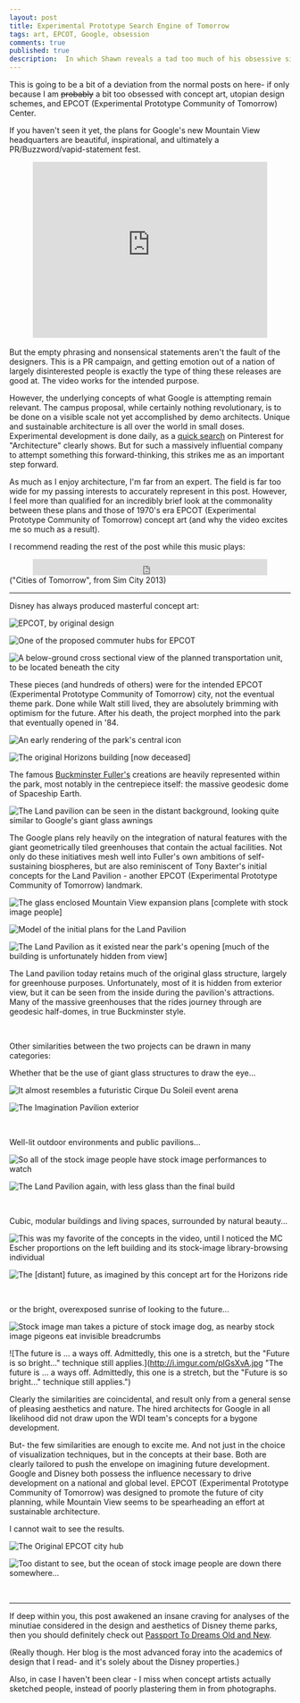 ```yaml
---
layout: post
title: Experimental Prototype Search Engine of Tomorrow
tags: art, EPCOT, Google, obsession
comments: true
published: true
description:  In which Shawn reveals a tad too much of his obsessive side.
---
```


This is going to be a bit of a deviation from the normal posts on here- if only because I am <s>probably</s> a bit too obsessed with concept art, utopian design schemes, and EPCOT (Experimental Prototype Community of Tomorrow) Center.

If you haven't seen it yet, the plans for Google's new Mountain View headquarters are beautiful, inspirational, and ultimately a PR/Buzzword/vapid-statement fest.

<div style="text-align: center">
<iframe width="420" height="315" src="http://www.youtube.com/embed/z3v4rIG8kQA" frameborder="0" allowfullscreen>
</iframe>
</div>
</br>
But the empty phrasing and nonsensical statements aren't the fault of the designers.
This is a PR campaign, and getting emotion out of a nation of largely disinterested people is exactly the type of thing these releases are good at. The video works for the intended purpose.

However, the underlying concepts of what Google is attempting remain relevant. The campus proposal, while certainly nothing revolutionary, is to be done on a visible scale not yet accomplished by demo architects. Unique and sustainable architecture is all over the world in small doses. Experimental development is done daily, as a <a href="https://www.pinterest.com/search/pins/?q=architecture" target="_blank">quick search</a> on Pinterest for "Architecture" clearly shows. But for such a massively influential company to attempt something this forward-thinking, this strikes me as an important step forward.

As much as I enjoy architecture, I'm far from an expert. The field is far too wide for my passing interests to accurately represent in this post. However, I feel more than qualified for an incredibly brief look at the commonality between these plans and those of 1970's era EPCOT (Experimental Prototype Community of Tomorrow) concept art (and why the video excites me so much as a result).

I recommend reading the rest of the post while this music plays:

<div style="text-align: center">
<iframe width="420" height="29" src="http://www.youtube.com/embed/ES3yOaHqfZ4" frameborder="0" allowfullscreen>
</iframe>
</div>
("Cities of Tomorrow", from Sim City 2013)

<hr/>
Disney has always produced masterful concept art:

![EPCOT, by original design](http://i.imgur.com/oanDUSC.png "EPCOT, by original design")

![One of the proposed commuter hubs for EPCOT](http://i.imgur.com/kfwobHb.jpg "One of the proposed commuter hubs for EPCOT")

![A below-ground cross sectional view of the planned transportation unit, to be located beneath the city](http://i.imgur.com/LZP0muG.jpg "A below-ground cross sectional view of the planned transportation unit, to be located beneath the city")

These pieces (and hundreds of others) were for the intended EPCOT (Experimental Prototype Community of Tomorrow) city, not the eventual theme park. Done while Walt still lived, they are absolutely brimming with optimism for the future. After his death, the project morphed into the park that eventually opened in '84.

![An early rendering of the park's central icon](http://i.imgur.com/wZVi0Dd.jpg "An early rendering of the park's central icon")

![The original Horizons building \[now deceased\]](http://i.imgur.com/i7z2j0h.jpg "The original Horizons building [now deceased]")

The famous <a href="http://en.wikipedia.org/wiki/Buckminster_Fuller" target="_blank">Buckminster Fuller's</a> creations are heavily represented within the park, most notably in the centrepiece itself: the massive geodesic dome of Spaceship Earth.

![The Land pavilion can be seen in the distant background, looking quite similar to Google's giant glass awnings](http://i.imgur.com/rJSz12T.jpg "The Land pavilion can be seen in the distant background, looking quite similar to Google's giant glass awnings")

The Google plans rely heavily on the integration of natural features with the giant geometrically tiled greenhouses that contain the actual facilities. Not only do these initiatives mesh well into Fuller's own ambitions of self-sustaining biospheres, but are also reminiscent of Tony Baxter's initial concepts for the Land Pavilion - another EPCOT (Experimental Prototype Community of Tomorrow) landmark.

![The glass enclosed Mountain View expansion plans \[complete with stock image people\]](http://i.imgur.com/xYeihXd.jpg "The glass enclosed Mountain View expansion plans [complete with stock image people]")

![Model of the initial plans for the Land Pavilion](http://remainseatedplease.com/wp-content/uploads/2013/08/DSC00562.jpg "Model of the initial plans for the Land Pavilion")

![The Land Pavilion as it existed near the park's opening \[much of the building is unfortunately hidden from view\]](http://i.imgur.com/Fg2R6up.png "The Land Pavilion as it existed near the park's opening [much of the building is unfortunately hidden from view]")

The Land pavilion today retains much of the original glass structure, largely for greenhouse purposes. Unfortunately, most of it is hidden from exterior view, but it can be seen from the inside during the pavilion's attractions. Many of the massive greenhouses that the rides journey through are geodesic half-domes, in true Buckminster style.

<br/>

Other similarities between the two projects can be drawn in many categories:

Whether that be the use of giant glass structures to draw the eye...

![It almost resembles a futuristic Cirque Du Soleil event arena](http://i.imgur.com/xJWCc6i.jpg "It almost resembles a futuristic Cirque Du Soleil event arena")

![The Imagination Pavilion exterior](http://i.imgur.com/f2e9XdV.jpg "The Imagination Pavilion exterior")

</br>

Well-lit outdoor environments and public pavilions...

![So all of the stock image people have stock image performances to watch](http://i.imgur.com/zLaLwVD.png "So all of the stock image people have stock image performances to watch")

![The Land Pavilion again, with less glass than the final build](http://i.imgur.com/8JPDYKe.jpg "The Land Pavilion again, with less glass than the final build")

</br>

Cubic, modular buildings and living spaces, surrounded by natural beauty...

![This was my favorite of the concepts in the video, until I noticed the MC Escher proportions on the left building and its stock-image library-browsing individual](http://i.imgur.com/MjowQBH.png "This was my favorite of the concepts in the video, until I noticed the MC Escher proportions on the left building and its stock-image library-browsing individual")

![The \[distant\] future, as imagined by this concept art for the Horizons ride](http://i.imgur.com/C1hyHoU.jpg "The [distant] future, as imagined by this concept art for the Horizons ride")

</br>

or the bright, overexposed sunrise of looking to the future...

![Stock image man takes a picture of stock image dog, as nearby stock image pigeons eat invisible breadcrumbs](http://i.imgur.com/nVgcGCB.png "Stock image man takes a picture of stock image dog, as nearby stock image pigeons eat invisible breadcrumbs")

![The future is ... a ways off. Admittedly, this one is a stretch, but the "Future is so bright..." technique still applies.](http://i.imgur.com/plGsXvA.jpg "The future is ... a ways off. Admittedly, this one is a stretch, but the "Future is so bright..." technique still applies.")

Clearly the similarities are coincidental, and result only from a general sense of pleasing aesthetics and nature. The hired architects for Google in all likelihood did not draw upon the WDI team's concepts for a bygone development.

But- the few similarities are enough to excite me. And not just in the choice of visualization techniques, but in the concepts at their base. Both are clearly tailored to push the envelope on imagining future development. Google and Disney both possess the influence necessary to drive development on a national and global level. EPCOT (Experimental Prototype Community of Tomorrow) was designed to promote the future of city planning, while Mountain View seems to be spearheading an effort at sustainable architecture.

I cannot wait to see the results.

![The Original EPCOT city hub](http://i.imgur.com/RoNcuBy.jpg "The Original EPCOT city hub")

![Too distant to see, but the ocean of stock image people are down there somewhere...](http://i.imgur.com/S3j7uRa.png "Too distant to see, but the ocean of stock image people are down there somewhere...")

<br/>

<hr/>
If deep within you, this post awakened an insane craving for analyses of the minutiae considered in the design and aesthetics of Disney theme parks, then you should definitely check out <a href="http://passport2dreams.blogspot.com/" target="_blank">Passport To Dreams Old and New</a>.

(Really though. Her blog is the most advanced foray into the academics of design that I read- and it's solely about the Disney properties.)

Also, in case I haven't been clear - I miss when concept artists actually sketched people, instead of poorly plastering them in from photographs.
